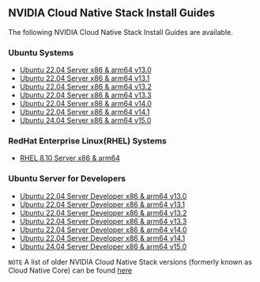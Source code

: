 ## NVIDIA Cloud Native Stack Install Guides

The following NVIDIA Cloud Native Stack Install Guides are available.
### Ubuntu Systems
- [Ubuntu 22.04 Server x86 & arm64 v13.0](https://github.com/NVIDIA/cloud-native-stack/blob/master/install-guides/Ubuntu-22-04_Server_x86-arm64_v13.0.md)
- [Ubuntu 22.04 Server x86 & arm64 v13.1](https://github.com/NVIDIA/cloud-native-stack/blob/master/install-guides/Ubuntu-22-04_Server_x86-arm64_v13.1.md)
- [Ubuntu 22.04 Server x86 & arm64 v13.2](https://github.com/NVIDIA/cloud-native-stack/blob/master/install-guides/Ubuntu-22-04_Server_x86-arm64_v13.2.md)
- [Ubuntu 22.04 Server x86 & arm64 v13.3](https://github.com/NVIDIA/cloud-native-stack/blob/master/install-guides/Ubuntu-22-04_Server_x86-arm64_v13.3.md)
- [Ubuntu 22.04 Server x86 & arm64 v14.0](https://github.com/NVIDIA/cloud-native-stack/blob/master/install-guides/Ubuntu-22-04_Server_x86-arm64_v14.0.md)
- [Ubuntu 22.04 Server x86 & arm64 v14.1](https://github.com/NVIDIA/cloud-native-stack/blob/master/install-guides/Ubuntu-22-04_Server_x86-arm64_v14.1.md)
- [Ubuntu 24.04 Server x86 & arm64 v15.0](https://github.com/NVIDIA/cloud-native-stack/blob/master/install-guides/Ubuntu-24-04_Server_x86-arm64_v15.0.md)

### RedHat Enterprise Linux(RHEL) Systems
-  [RHEL 8.10 Server x86 & arm64](https://github.com/NVIDIA/cloud-native-stack/blob/master/install-guides/RHEL-8-10_Server_x86-arm64.md)

### Ubuntu Server for Developers
- [Ubuntu 22.04 Server Developer x86 & arm64 v13.0](https://github.com/NVIDIA/cloud-native-stack/blob/master/install-guides/Ubuntu-22-04_Server_Developer_x86-arm64_v13.0.md)
- [Ubuntu 22.04 Server Developer x86 & arm64 v13.1](https://github.com/NVIDIA/cloud-native-stack/blob/master/install-guides/Ubuntu-22-04_Server_Developer_x86-arm64_v13.1.md)
- [Ubuntu 22.04 Server Developer x86 & arm64 v13.2](https://github.com/NVIDIA/cloud-native-stack/blob/master/install-guides/Ubuntu-22-04_Server_Developer_x86-arm64_v13.2.md)
- [Ubuntu 22.04 Server Developer x86 & arm64 v13.3](https://github.com/NVIDIA/cloud-native-stack/blob/master/install-guides/Ubuntu-22-04_Server_Developer_x86-arm64_v13.3.md)
- [Ubuntu 22.04 Server Developer x86 & arm64 v14.0](https://github.com/NVIDIA/cloud-native-stack/blob/master/install-guides/Ubuntu-22-04_Server_Developer_x86-arm64_v14.0.md)
- [Ubuntu 22.04 Server Developer x86 & arm64 v14.1](https://github.com/NVIDIA/cloud-native-stack/blob/master/install-guides/Ubuntu-22-04_Server_Developer_x86-arm64_v14.1.md)
- [Ubuntu 24.04 Server Developer x86 & arm64 v15.0](https://github.com/NVIDIA/cloud-native-stack/blob/master/install-guides/Ubuntu-22-04_Server_Developer_x86-arm64_v14.0.md)

`NOTE`
A list of older NVIDIA Cloud Native Stack versions (formerly known as Cloud Native Core) can be found [here](https://github.com/NVIDIA/cloud-native-stack/blob/master/install-guides/older_versions/readme.md)
